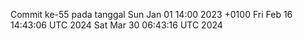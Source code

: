Commit ke-55 pada tanggal Sun Jan 01 14:00 2023 +0100
Fri Feb 16 14:43:06 UTC 2024
Sat Mar 30 06:43:16 UTC 2024
